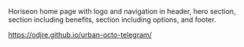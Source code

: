 Horiseon home page
with logo and navigation in header, hero section, section including benefits, section including options, and footer.

https://odjre.github.io/urban-octo-telegram/

